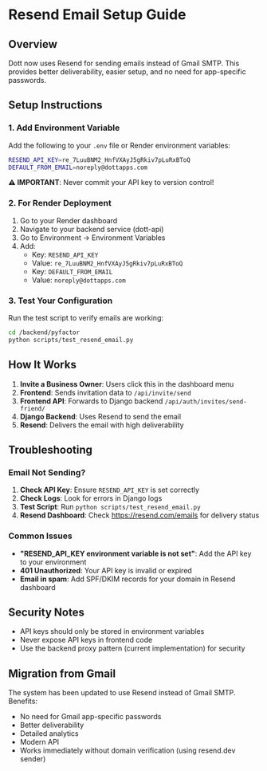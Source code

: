 # Resend Email Setup Guide

## Overview
Dott now uses Resend for sending emails instead of Gmail SMTP. This provides better deliverability, easier setup, and no need for app-specific passwords.

## Setup Instructions

### 1. Add Environment Variable

Add the following to your `.env` file or Render environment variables:

```bash
RESEND_API_KEY=re_7LuuBNM2_HnfVXAyJ5gRkiv7pLuRxBToQ
DEFAULT_FROM_EMAIL=noreply@dottapps.com
```

**⚠️ IMPORTANT**: Never commit your API key to version control!

### 2. For Render Deployment

1. Go to your Render dashboard
2. Navigate to your backend service (dott-api)
3. Go to Environment → Environment Variables
4. Add:
   - Key: `RESEND_API_KEY`
   - Value: `re_7LuuBNM2_HnfVXAyJ5gRkiv7pLuRxBToQ`
   - Key: `DEFAULT_FROM_EMAIL`
   - Value: `noreply@dottapps.com`

### 3. Test Your Configuration

Run the test script to verify emails are working:

```bash
cd /backend/pyfactor
python scripts/test_resend_email.py
```

## How It Works

1. **Invite a Business Owner**: Users click this in the dashboard menu
2. **Frontend**: Sends invitation data to `/api/invite/send`
3. **Frontend API**: Forwards to Django backend `/api/auth/invites/send-friend/`
4. **Django Backend**: Uses Resend to send the email
5. **Resend**: Delivers the email with high deliverability

## Troubleshooting

### Email Not Sending?

1. **Check API Key**: Ensure `RESEND_API_KEY` is set correctly
2. **Check Logs**: Look for errors in Django logs
3. **Test Script**: Run `python scripts/test_resend_email.py`
4. **Resend Dashboard**: Check https://resend.com/emails for delivery status

### Common Issues

- **"RESEND_API_KEY environment variable is not set"**: Add the API key to your environment
- **401 Unauthorized**: Your API key is invalid or expired
- **Email in spam**: Add SPF/DKIM records for your domain in Resend dashboard

## Security Notes

- API keys should only be stored in environment variables
- Never expose API keys in frontend code
- Use the backend proxy pattern (current implementation) for security

## Migration from Gmail

The system has been updated to use Resend instead of Gmail SMTP. Benefits:
- No need for Gmail app-specific passwords
- Better deliverability
- Detailed analytics
- Modern API
- Works immediately without domain verification (using resend.dev sender)